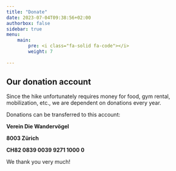 ```yaml
---
title: "Donate"
date: 2023-07-04T09:38:56+02:00
authorbox: false
sidebar: true
menu: 
    main:
        pre: <i class="fa-solid fa-code"></i>
        weight: 7
    
---
```


## Our donation account

Since the hike unfortunately requires money for food, gym rental, mobilization, etc., we are dependent on donations every year.

Donations can be transferred to this account:

**Verein Die Wandervögel**

**8003 Zürich**

**CH82 0839 0039 9271 1000 0**

We thank you very much!
